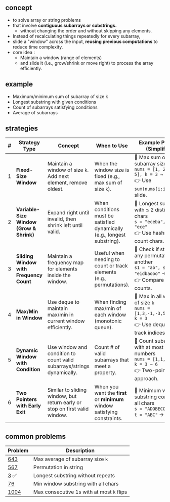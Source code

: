 ## concept
-  to solve array or string problems 
- that involve **contiguous subarrays or substrings.**
    - without changing the order and without skipping any elements. 
- Instead of recalculating things repeatedly for every subarray, 
- slide a "window" across the input, **reusing previous computations** to reduce time complexity.
- core idea : 
    - Maintain a window (range of elements) 
    - and slide it (i.e., grow/shrink or move right) to process the array efficiently.

## example
- Maximum/minimum sum of subarray of size k 
- Longest substring with given conditions 
- Count of subarrays satisfying conditions 
- Average of subarrays

## strategies

| # | Strategy Type                            | Concept                                                                    | When to Use                                                               | Example Problem (Simplified)                                                                                              |
| - | ---------------------------------------- | -------------------------------------------------------------------------- | ------------------------------------------------------------------------- | ------------------------------------------------------------------------------------------------------------------------- |
| 1 | **Fixed-Size Window**                    | Maintain a window of size `k`. Add next element, remove oldest.            | When the window size is fixed (e.g., max sum of size `k`).                | 🧩 Max sum of subarray size `k` <br> `nums = [1, 2, 3, 4, 5], k = 3 → max = 12` <br> 👉 Use `sum(nums[i:i+k])` and slide. |
| 2 | **Variable-Size Window (Grow & Shrink)** | Expand right until invalid, then shrink left until valid.                  | When conditions must be satisfied dynamically (e.g., longest substring).  | 🧩 Longest substring with ≤ 2 distinct chars <br> `s = "eceba", k = 2 → "ece"` <br> 👉 Use hashmap to count chars.        |
| 3 | **Sliding Window with Frequency Count**  | Maintain a frequency map for elements inside the window.                   | Useful when needing to count or track elements (e.g., permutations).      | 🧩 Check if string has any permutation of another <br> `s1 = "ab", s2 = "eidbaooo"` → ✅ <br> 👉 Compare char counts.      |
| 4 | **Max/Min in Window**                    | Use deque to maintain max/min in current window efficiently.               | When finding max/min of each window (monotonic queue).                    | 🧩 Max in all windows of size `k` <br> `nums = [1,3,-1,-3,5,3,6,7], k = 3` <br> 👉 Use deque to track indices.            |
| 5 | **Dynamic Window with Condition**        | Use window and condition to count valid subarrays/strings dynamically.     | Count # of valid subarrays that meet a property.                          | 🧩 Count subarrays with at most `k` odd numbers <br> `nums = [1,1,2,1,1], k = 3 → 6` <br> 👉 Two-pointer approach.        |
| 6 | **Two Pointers with Early Exit**         | Similar to sliding window, but return early or stop on first valid window. | When you want the **first** or **minimum** window satisfying constraints. | 🧩 Minimum window substring containing all chars <br> `s = "ADOBECODEBANC", t = "ABC"` → `"BANC"`                         |


## common problems

| Problem                                                                               | Description                               |
|---------------------------------------------------------------------------------------| ----------------------------------------- |
| [643](https://leetcode.com/problems/maximum-average-subarray-i/)                      | Max average of subarray size `k`          |
| [567](https://leetcode.com/problems/permutation-in-string/)                           | Permutation in string                     |
| [3](https://leetcode.com/problems/longest-substring-without-repeating-characters/) ✅  | Longest substring without repeats         |
| [76](https://leetcode.com/problems/minimum-window-substring/)                         | Min window substring with all chars       |
| [1004](https://leetcode.com/problems/max-consecutive-ones-iii/)                       | Max consecutive 1s with at most `k` flips |
